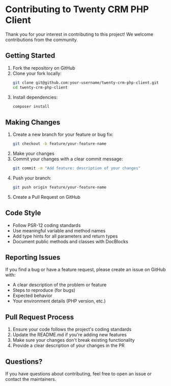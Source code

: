 # Contributing to Twenty CRM PHP Client

Thank you for your interest in contributing to this project! We welcome contributions from the community.

## Getting Started

1. Fork the repository on GitHub
2. Clone your fork locally:
   ```bash
   git clone git@github.com:your-username/twenty-crm-php-client.git
   cd twenty-crm-php-client
   ```
3. Install dependencies:
   ```bash
   composer install
   ```

## Making Changes

1. Create a new branch for your feature or bug fix:
   ```bash
   git checkout -b feature/your-feature-name
   ```
2. Make your changes
3. Commit your changes with a clear commit message:
   ```bash
   git commit -m "Add feature: description of your changes"
   ```
4. Push your branch:
   ```bash
   git push origin feature/your-feature-name
   ```
5. Create a Pull Request on GitHub

## Code Style

- Follow PSR-12 coding standards
- Use meaningful variable and method names
- Add type hints for all parameters and return types
- Document public methods and classes with DocBlocks

## Reporting Issues

If you find a bug or have a feature request, please create an issue on GitHub with:
- A clear description of the problem or feature
- Steps to reproduce (for bugs)
- Expected behavior
- Your environment details (PHP version, etc.)

## Pull Request Process

1. Ensure your code follows the project's coding standards
2. Update the README.md if you're adding new features
3. Make sure your changes don't break existing functionality
4. Provide a clear description of your changes in the PR

## Questions?

If you have questions about contributing, feel free to open an issue or contact the maintainers.
